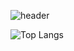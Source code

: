 ![header](https://capsule-render.vercel.app/api?text=Hi+I'm+hiyunD!&fontSize=40&animation=twinkling&color=0:c8fdf9,100:60a8cc)

![Top Langs](https://github-readme-stats.vercel.app/api/top-langs/?username=hiyunD&layout=compact)


<!--
**hiyunD/hiyunD** is a ✨ _special_ ✨ repository because its `README.md` (this file) appears on your GitHub profile.

Here are some ideas to get you started:

- 🔭 I’m currently working on ...
- 🌱 I’m currently learning ...
- 👯 I’m looking to collaborate on ...
- 🤔 I’m looking for help with ...
- 💬 Ask me about ...
- 📫 How to reach me: ...
- 😄 Pronouns: ...
- ⚡ Fun fact: ...
-->
